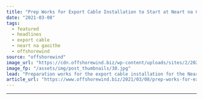 ```yaml
---
title: "Prep Works for Export Cable Installation to Start at Neart na Gaoithe OWF"
date: "2021-03-08"
tags: 
  - featured
  - headlines
  - export cable
  - neart na gaoithe
  - offshorewind
source: "offshorewind"
image_url: "https://cdn.offshorewind.biz/wp-content/uploads/sites/2/2021/03/08122003/Neart-na-Gaoithe_archive_Mainstream-Renewable-Power.jpg"
image_fp: "/assets/img/post_thumbnails/30.jpg"
lead: "Preparation works for the export cable installation for the Neart na Gaoithe offshore wind"
article_url: "https://www.offshorewind.biz/2021/03/08/prep-works-for-export-cable-installation-to-start-at-neart-na-gaoithe-owf/"
---
```


---
